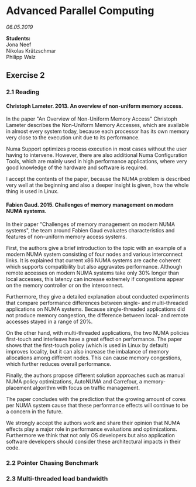 # Advanced Parallel Computing
*06.05.2019*  

**Students:**  
Jona Neef  
Nikolas Krätzschmar  
Philipp Walz  

## Exercise 2

### 2.1 Reading

#### Christoph Lameter. 2013. An overview of non-uniform memory access.
In the paper "An Overview of Non-Uniform Memory Access" Christoph Lameter describes the Non-Uniform Memory Accesses, which are available in almost every system today, because each processor has its own memory very close to the execution unit due to its performance.

Numa Support optimizes process execution in most cases without the user having to intervene. However, there are also additional Numa Configuration Tools, which are mainly used in high performance applications, where very good knowledge of the hardware and software is required.

I accept the contents of the paper, because the NUMA problem is described very well at the beginning and also a deeper insight is given, how the whole thing is used in Linux.

#### Fabien Gaud. 2015. Challenges of memory management on modern NUMA systems. 

In their paper "Challenges of memory management on modern NUMA systems", the team around Fabien Gaud evaluates characteristics and features of non-uniform memory access systems.

First, the authors give a brief introduction to the topic with an example of a modern NUMA system consisting of four nodes and various interconnect links. It is explained that current x86 NUMA systems are cache coherent which supports compatibility but also aggravates performance. Although remote accesses on modern NUMA systems take only 30% longer than local accesses, this latency can increase extremely if congestions appear on the memory controller or on the interconnect.

Furthermore, they give a detailed explanation about conducted experiments that compare performance differences between single- and multi-threaded applications on NUMA systems. 
Because single-threaded applications did not produce memory congestion, the difference between local- and remote accesses stayed in a range of 20%.

On the other hand, with multi-threaded applications, the two NUMA policies first-touch and interleave have a great effect on performance. The paper shows that the first-touch policy (which is used in Linux by default) improves locality, but it can also increase the imbalance of memory allocations among different nodes. This can cause memory congestions, which further reduces overall performance.

Finally, the authors propose different solution approaches such as manual NUMA policy optimizations, AutoNUMA and Carrefour, a memory-placement algorithm with focus on traffic management.

The paper concludes with the prediction that the growing amount of cores per NUMA system cause that these performance effects will continue to be a concern in the future.

We strongly accept the authors work and share their opinion that NUMA effects play a major role in performance evaluations and optimizations. Furthermore we think that not only OS developers but also application software developers should consider these architectural impacts in their code.



### 2.2 Pointer Chasing Benchmark

### 2.3 Multi-threaded load bandwidth

